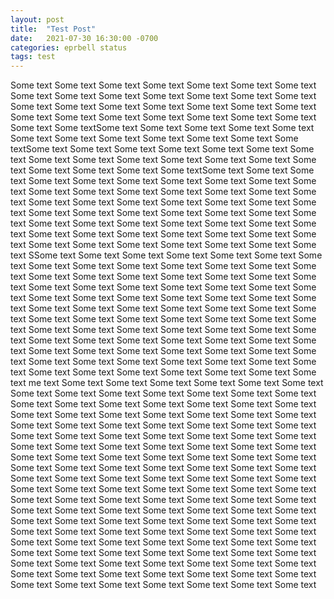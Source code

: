 ```yaml
---
layout: post
title:  "Test Post"
date:   2021-07-30 16:30:00 -0700
categories: eprbell status
tags: test
---
```

Some text Some text Some text Some text Some text Some text
Some text Some text Some text Some text Some text Some text Some text Some text Some text Some text Some text Some text
Some text Some text Some text Some text Some text Some text
Some text Some text Some text Some text Some text Some textSome text Some text Some text Some text Some text Some text
Some text Some text Some text Some text Some text Some textSome text Some text Some text Some text Some text Some text
Some text Some text Some text Some text Some text Some text
Some text Some text Some text Some text Some text Some textSome text Some text Some text Some text Some text Some text
Some text Some text Some text Some text Some text Some text
Some text Some text Some text Some text Some text Some text
Some text Some text Some text Some text Some text Some text
Some text Some text Some text Some text Some text Some text
Some text Some text Some text Some text Some text Some text
Some text Some text Some text Some text Some text Some text
Some text Some text Some text Some text Some text Some text
Some text Some text Some text Some text SSome text Some text Some text Some text Some text Some text
Some text Some text Some text Some text Some text Some text
Some text Some text Some text Some text Some text Some text
Some text Some text Some text Some text Some text Some text
Some text Some text Some text Some text Some text Some text
Some text Some text Some text Some text Some text Some text
Some text Some text Some text Some text Some text Some text
Some text Some text Some text Some text Some text Some text
Some text Some text Some text Some text Some text Some text
Some text Some text Some text Some text Some text Some text
Some text Some text Some text Some text Some text Some text
Some text Some text Some text Some text Some text Some text
Some text Some text Some text Some text Some text Some text
Some text Some text Some text Some text Some text Some text
me text Some text
Some text Some text Some text Some text Some text Some text
Some text Some text Some text Some text Some text Some text
Some text Some text Some text Some text Some text Some text
Some text Some text Some text Some text Some text Some text
Some text Some text Some text Some text Some text Some text
Some text Some text Some text Some text Some text Some text
Some text Some text Some text Some text Some text Some text
Some text Some text Some text Some text Some text Some text
Some text Some text Some text Some text Some text Some text
Some text Some text Some text Some text Some text Some text
Some text Some text Some text Some text Some text Some text
Some text Some text Some text Some text Some text Some text
Some text Some text Some text Some text Some text Some text
Some text Some text Some text Some text Some text Some text
Some text Some text Some text Some text Some text Some text
Some text Some text Some text Some text Some text Some text
Some text Some text Some text Some text Some text Some text
Some text Some text Some text Some text Some text Some text
Some text Some text Some text Some text Some text Some text
Some text Some text Some text Some text Some text Some text
Some text Some text Some text Some text Some text Some text
Some text Some text Some text Some text Some text Some text
Some text Some text Some text Some text Some text Some text
